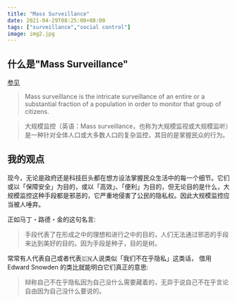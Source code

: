 ```yaml
---
title: "Mass Surveillance"
date: 2021-04-29T08:25:00+08:00
tags: ["surveillance","social control"]
image: img2.jpg
---
```


## 什么是"Mass Surveillance"

[参见](https://en.wikipedia.org/wiki/Mass_surveillance)

> Mass surveillance is the intricate surveillance of an entire or a substantial fraction of a population in order to monitor that group of citizens.

> 大规模监控（英语：Mass surveillance，也称为大规模监视或大规模监听）是一种针对全体人口或大多数人口的复杂监控，其目的是掌握民众的行为。

## 我的观点

现今，无论是政府还是科技巨头都在想方设法掌握民众生活中的每一个细节。它们或以「保障安全」为目的，或以「高效」、「便利」为目的，但无论目的是什么，大规模监控这种手段都是邪恶的，它严重地侵害了公民的隐私权。因此大规模监控应当被人唾弃。

正如马丁・路德・金的这句名言:
> 手段代表了在形成之中的理想和进行之中的目的，人们无法通过邪恶的手段来达到美好的目的。因为手段是种子，目的是树。

常常有人代表自己或者代表🇨🇳人说类似「我们不在乎隐私」这类话，
借用 Edward Snowden 的类比就能明白它们真正的意思:
> 辩称自己不在乎隐私因为自己没什么需要藏着的，无异于说自己不在乎言论自由因为自己没什么要说的。

